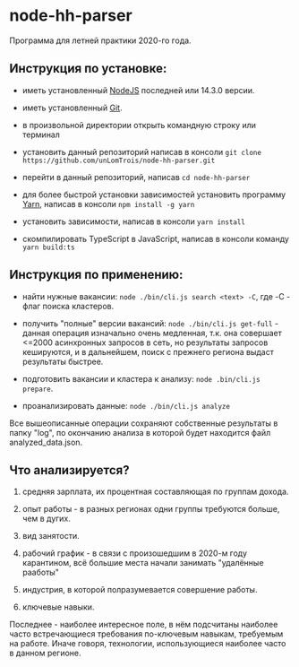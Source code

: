 # node-hh-parser

Программа для летней практики 2020-го года.

## Инструкция по установке:

* иметь установленный [NodeJS](https://nodejs.org) последней или 14.3.0 версии.

* иметь установленный [Git](https://git-scm.com/).

* в произвольной директории открыть командную строку или терминал

* установить данный репозиторий написав в консоли ``` git clone https://github.com/unLomTrois/node-hh-parser.git ```

* перейти в данный репозиторий, написав ```cd node-hh-parser```

* для более быстрой установки зависимостей установить программу [Yarn](https://yarnpkg.com/), написав в консоли ```npm install -g yarn```

* установить зависимости, написав в консоли ```yarn install```

* скомпилировать TypeScript в JavaScript, написав в консоли команду ```yarn build:ts```

## Инструкция по применению:

* найти нужные вакансии: ```node ./bin/cli.js search <text> -C```, где -C - флаг поиска кластеров.

* получить "полные" версии вакансий: ```node ./bin/cli.js get-full``` - данная операция изначально очень медленная, т.к. она совершает <=2000 асинхронных запросов в сеть, но результаты запросов кешируются, и в дальнейшем, поиск с прежнего региона выдаст результаты быстрее.

* подготовить вакансии и кластера к анализу: ```node .bin/cli.js prepare```.

* проанализировать данные: ```node ./bin/cli.js analyze```

Все вышеописанные операции сохраняют собственные результаты в папку "log", по окончанию анализа в которой будет находится файл analyzed_data.json.

## Что анализируется?

1. средняя зарплата, их процентная составляющая по группам дохода.

2. опыт работы - в разных регионах одни группы требуются больше, чем в дугих.

3. вид занятости.

4. рабочий график - в связи с произошедшим в 2020-м году карантином, всё большие места начали занимать "удалённые рааботы"

5. индустрия, в которой полразумевается совершение работы.

6. ключевые навыки.

Последнее - наиболее интересное поле, в нём подсчитаны наиболее часто встречающиеся требования по-ключевым навыкам, требуемым на работе. Иначе говоря, технологии, использующиеся наиболее часто в данном регионе.
